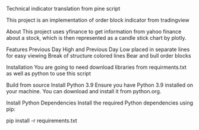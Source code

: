 Technical indicator translation from pine script

This project is an implementation of order block indicator from tradingview

About
This project uses yfinance to get information from yahoo finance about a stock,
which is then represented as a candle stick chart by plotly.

Features
Previous Day High and Previous Day Low placed in separate lines for easy viewing
Break of structure colored lines
Bear and bull order blocks 

Installation
You are going to need download libraries from requirments.txt as well as python
to use this script

Build from source
Install Python 3.9
Ensure you have Python 3.9 installed on your machine. You can download and 
install it from python.org.

Install Python Dependencies
Install the required Python dependencies using pip:

pip install -r requirements.txt
